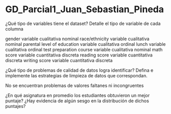 # GD_Parcial1_Juan_Sebastian_Pineda

¿Qué tipo de variables tiene el dataset? Detalle el tipo de variable de cada
columna

gender variable cualitativa nominal
race/ethnicity  variable cualitativa nominal
parental level of education    variable cualitativa ordinal
lunch                          variable cualitativa ordinal
test preparation course        variable cualitativa nominal
math score                      variable cuantitativa discreta
reading score                   variable cuantitativa discreta
writing score                   variable cuantitativa discreta


¿Qué tipo de problemas de calidad de datos logra identificar? Defina e
implemente las estrategias de limpieza de datos que correspondan.

No se encuentran problemas de valores faltanes ni incongruentes 

¿En qué asignatura en promedio los estudiantes obtuvieron un mejor puntaje?
¿Hay evidencia de algún sesgo en la distribución de dichos puntajes?


